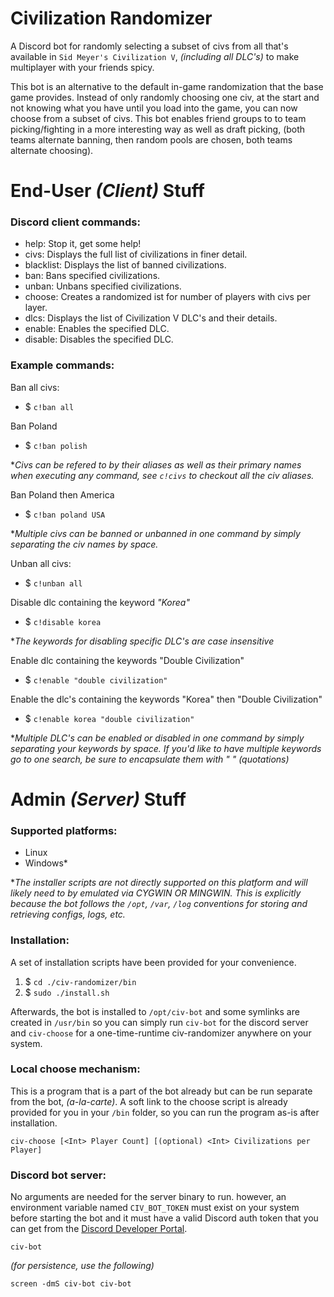 # Civilization Randomizer

A Discord bot for randomly selecting a subset of civs from all that's available in `Sid Meyer's Civilization V`, *(including all DLC's)* to make multiplayer with your friends spicy.

This bot is an alternative to the default in-game randomization that the base game provides. Instead of only randomly choosing one civ, at the start and not knowing what you have until you load into the game, you can now choose from a subset of civs. This bot enables friend groups to to team picking/fighting in a more interesting way as well as draft picking, (both teams alternate banning, then random pools are chosen, both teams alternate choosing).

# End-User *(Client)* Stuff

### Discord client commands:

* help: Stop it, get some help!
* civs: Displays the full list of civilizations in finer detail.
* blacklist: Displays the list of banned civilizations.
* ban: Bans specified civilizations.
* unban: Unbans specified civilizations.
* choose: Creates a randomized ist for <player count> number of players with <civilizations per player> civs per layer.
* dlcs: Displays the list of Civilization V DLC's and their details.
* enable: Enables the specified DLC.
* disable: Disables the specified DLC.

### Example commands:

Ban all civs:
* $ `c!ban all`

Ban Poland
* $ `c!ban polish`

\**Civs can be refered to by their aliases as well as their primary names when executing any command, see `c!civs` to checkout all the civ aliases.*

Ban Poland then America
* $ `c!ban poland USA`

\**Multiple civs can be banned or unbanned in one command by simply separating the civ names by space.*

Unban all civs:
* $ `c!unban all`

Disable dlc containing the keyword *"Korea"*
* $ `c!disable korea`

\**The keywords for disabling specific DLC's are case insensitive*

Enable dlc containing the keywords "Double Civilization"
* $ `c!enable "double civilization"`

Enable the dlc's containing the keywords "Korea" then "Double Civilization"
* $ `c!enable korea "double civilization"`

\**Multiple DLC's can be enabled or disabled in one command by simply separating your keywords by space. If you'd like to have multiple keywords go to one search, be sure to encapsulate them with \" \" (quotations)*

# Admin *(Server)* Stuff

### Supported platforms:

 * Linux
 * Windows*

\**The installer scripts are not directly supported on this platform and will likely need to by emulated via CYGWIN OR MINGWIN. This is explicitly because the bot follows the `/opt`, `/var`, `/log` conventions for storing and retrieving configs, logs, etc.*

### Installation:

A set of installation scripts have been provided for your convenience.

1. $ `cd ./civ-randomizer/bin`
2. $ `sudo ./install.sh`

Afterwards, the bot is installed to `/opt/civ-bot` and some symlinks are created in `/usr/bin` so you can simply run `civ-bot` for the discord server and `civ-choose` for a one-time-runtime civ-randomizer anywhere on your system.

### Local choose mechanism:

This is a program that is a part of the bot already but can be run separate from the bot, *(a-la-carte)*. A soft link to the choose script is already provided for you in your `/bin` folder, so you can run the program as-is after installation.

`civ-choose [<Int> Player Count] [(optional) <Int> Civilizations per Player]`

### Discord bot server:

No arguments are needed for the server binary to run. however, an environment variable named `CIV_BOT_TOKEN` must exist on your system before starting the bot and it must have a valid Discord auth token that you can get from the [Discord Developer Portal](https://discordapp.com/developers/applications/).

`civ-bot`

*(for persistence, use the following)*

`screen -dmS civ-bot civ-bot`
